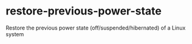 restore-previous-power-state
============================

Restore the previous power state (off/suspended/hibernated) of a Linux system
